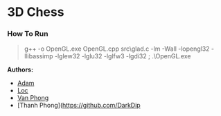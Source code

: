 # 3D Chess

### How To Run
> g++ -o OpenGL.exe OpenGL.cpp src\glad.c -lm -Wall -lopengl32 -llibassimp -lglew32 -lglu32 -lglfw3 -lgdi32 ; .\OpenGL.exe




**Authors:** 
- [Adam](https://github.com/duonggiakhanhb)
- [Loc](https://github.com/kun09-tker)
- [Van Phong](https://github.com/Phong940253)
- [Thanh Phong](https://github.com/DarkDip
